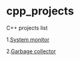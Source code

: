 # cpp_projects
C++ projects list

1.[System monitor](./CppND-System-Monitor)

2.[Garbage collector](./CppND-Garbage-Collector)

